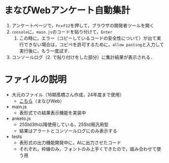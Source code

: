 # まなびWebアンケート自動集計
1. アンケートページで，`Fn`+`F12`を押して，ブラウザの開発者ツールを開く
2. `console`に，`main.js`のコードを貼り付けて，`Enter`
   1. この時に，エラー（コピーしているコードの安全性について）が出て実行できない場合は，コピペを許可するために，`allow pasting`と入力して実行後に，もう一度試す．
3. コンソールログ（2. で貼り付けをした部分）に集計結果が表示される．

# ファイルの説明
- 大元のファイル（16期髙橋さん作成，24年度まで使用）
  - [こちら](https://okadai.manabi-web.net/supporter/folders/13277)（まなびWeb）
- main.js
  - 表形式での結果表示機能を実装中
- anketo.js
  - 25Std3th以降使用している，25Std用汎用型
  - 結果はアラートとコンソールログにのみ表示する
- tests
  - 表形式の出力機能開発中に，AIに出力させたコード
  - それぞれ，枠線のみ，フォントのみ上手くできたので，組み合わせて使う用
